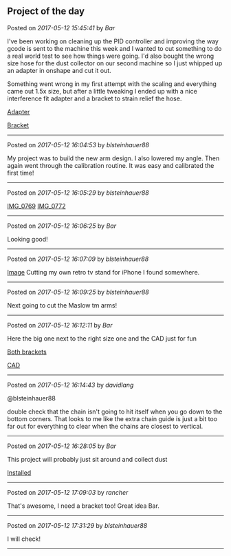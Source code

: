## Project of the day
Posted on *2017-05-12 15:45:41* by *Bar*

I've been working on cleaning up the PID controller and improving the way gcode is sent to the machine this week and I wanted to cut something to do a real world test to see how things were going. I'd also bought the wrong size hose for the dust collector on our second machine so I just whipped up an adapter in onshape and cut it out. 

Something went wrong in my first attempt with the scaling and everything came out 1.5x size, but after a little tweaking I ended up with a nice interference fit adapter and a bracket to strain relief the hose.

 [Adapter](//muut.com/u/maslowcnc/s3/:maslowcnc:Pm9d:screenshot_20170512152825.png.jpg) 

 [Bracket](//muut.com/u/maslowcnc/s3/:maslowcnc:AYHj:screenshot_20170512152817.png.jpg)

---

Posted on *2017-05-12 16:04:53* by *blsteinhauer88*

My project was to build the new arm design. I also lowered my angle. Then again went through the calibration routine. It was easy and calibrated the first time!

---

Posted on *2017-05-12 16:05:29* by *blsteinhauer88*

[IMG_0769](//muut.com/u/maslowcnc/s3/:maslowcnc:54dp:img_0769.jpg.jpg) [IMG_0772](//muut.com/u/maslowcnc/s3/:maslowcnc:1fCH:img_0772.jpg.jpg)

---

Posted on *2017-05-12 16:06:25* by *Bar*

Looking good!

---

Posted on *2017-05-12 16:07:09* by *blsteinhauer88*

[Image](//muut.com/u/maslowcnc/s3/:maslowcnc:Gr7V:image.jpg.jpg)  Cutting my own retro tv stand for iPhone I found somewhere.

---

Posted on *2017-05-12 16:09:25* by *blsteinhauer88*

Next going to cut the Maslow tm arms!

---

Posted on *2017-05-12 16:12:11* by *Bar*

Here the big one next to the right size one and the CAD just for fun

 [Both brackets](//muut.com/u/maslowcnc/s3/:maslowcnc:vcMK:screenshot_20170512160846.png.jpg)  

[CAD](//muut.com/u/maslowcnc/s3/:maslowcnc:5N5y:screenshot_20170512161025.png.jpg)

---

Posted on *2017-05-12 16:14:43* by *davidlang*

@blsteinhauer88

double check that the chain isn't going to hit itself when you go down to the bottom corners. That looks to me like the extra chain guide is just a bit too far out for everything to clear when the chains are closest to vertical.

---

Posted on *2017-05-12 16:28:05* by *Bar*

This project will probably just sit around and collect dust

 [Installed](//muut.com/u/maslowcnc/s3/:maslowcnc:LBZO:screenshot_20170512162636.png.jpg)

---

Posted on *2017-05-12 17:09:03* by *rancher*

That's awesome, I need a bracket too!  Great idea Bar.

---

Posted on *2017-05-12 17:31:29* by *blsteinhauer88*

I will check!

---

